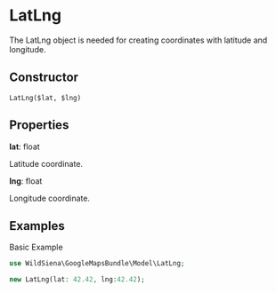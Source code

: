 LatLng
==========

The LatLng object is needed for creating coordinates with latitude and longitude.

Constructor
-----------

```LatLng($lat, $lng)```

Properties
----------

**lat**: float

Latitude coordinate.

**lng**: float

Longitude coordinate.

Examples
--------
Basic Example
```php
use WildSiena\GoogleMapsBundle\Model\LatLng;

new LatLng(lat: 42.42, lng:42.42);
```